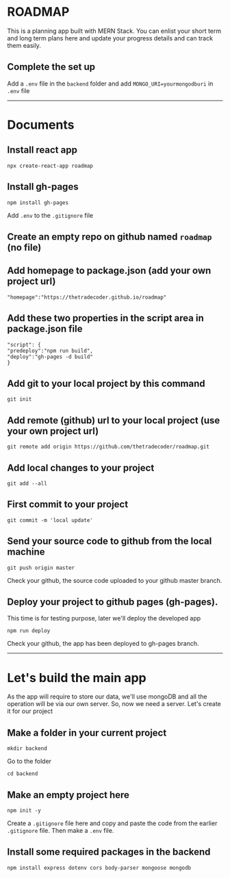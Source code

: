 # ROADMAP
This is a planning app built with MERN Stack. 
You can enlist your short term and long term plans here and update your progress details and can track them easily.

## Complete the set up

Add a `.env` file in the `backend` folder and add `MONGO_URI=yourmongodburi` in `.env` file

***

# Documents 
## Install react app
`npx create-react-app roadmap`

## Install gh-pages
`npm install gh-pages`

Add `.env` to the `.gitignore` file 

## Create an empty repo on github named `roadmap` (no file)

## Add homepage to package.json (add your own project url)
`"homepage":"https://thetradecoder.github.io/roadmap"`

## Add these two properties in the script area in package.json file

```
"script": {
"predeploy":"npm run build",
"deploy":"gh-pages -d build"
}
```
## Add git to your local project by this command
`git init`


## Add remote (github) url to your local project (use your own project url)
`git remote add origin https://github.com/thetradecoder/roadmap.git`

## Add local changes to your project
`git add --all`

## First commit to your project 
`git commit -m 'local update'`

## Send your source code to github from the local machine
`git push origin master`

Check your github, the source code uploaded to your github master branch.

## Deploy your project to github pages (gh-pages). 
This time is for testing purpose, later we'll deploy the developed app

`npm run deploy`

Check your github, the app has been deployed to gh-pages branch.

***

# Let's build the main app

As the app will require to store our data, we'll use mongoDB and all the operation will be via our own server. So, now we need a server. Let's create it for our project

## Make a folder in your current project
`mkdir backend`

Go to the folder 

`cd backend`

## Make an empty project here 
`npm init -y`

Create a `.gitignore` file here and copy and paste the code from the earlier `.gitignore` file. Then make a `.env` file.

## Install some required packages in the backend
`npm install express dotenv cors body-parser mongoose mongodb`



